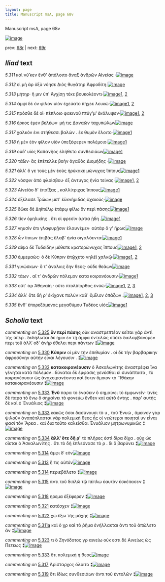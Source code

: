 ```yaml
---
layout: page
title: Manuscript msA, page 68v
---
```


Manuscript msA, page 68v

[![image](http://www.homermultitext.org/iipsrv?OBJ=IIP,1.0&FIF=/project/homer/pyramidal/deepzoom/hmt/vaimg/2017a/VA068VN_0570.tif&WID=100&CVT=JPEG)](http://www.homermultitext.org/ict2/?urn=urn:cite2:hmt:vaimg.2017a:VA068VN_0570)

prev:  [68r](../68r) | next:  [69r](../69r)

## *Iliad* text

*5.311* <a id="5.311"/> καὶ νύ̆ κεν ἔνθ' ἀπόλοιτο ἄναξ ἀνδρῶν Αἰνείας ·[![image](http://www.homermultitext.org/iipsrv?OBJ=IIP,1.0&FIF=/project/homer/pyramidal/deepzoom/hmt/vaimg/2017a/VA068VN_0570.tif&RGN=0.468,0.2096,0.426,0.0316&WID=1000&CVT=JPEG)](http://www.homermultitext.org/ict2/?urn=urn:cite2:hmt:vaimg.2017a:VA068VN_0570@0.468,0.2096,0.426,0.0316)

*5.312* <a id="5.312"/> εἰ μὴ ὰρ ὀξὺ νόησε Διὸς 					θυγάτηρ Ἀφροδίτη 				[![image](http://www.homermultitext.org/iipsrv?OBJ=IIP,1.0&FIF=/project/homer/pyramidal/deepzoom/hmt/vaimg/2017a/VA068VN_0570.tif&RGN=0.463,0.2299,0.4,0.0316&WID=1000&CVT=JPEG)](http://www.homermultitext.org/ict2/?urn=urn:cite2:hmt:vaimg.2017a:VA068VN_0570@0.463,0.2299,0.4,0.0316)

*5.313* <a id="5.313"/> μήτηρ· ἥ μιν ὑπ' Ἀγχίσῃ τέκε βουκολέοντι·[![image](http://www.homermultitext.org/iipsrv?OBJ=IIP,1.0&FIF=/project/homer/pyramidal/deepzoom/hmt/vaimg/2017a/VA068VN_0570.tif&RGN=0.472,0.2509,0.393,0.0316&WID=1000&CVT=JPEG)](http://www.homermultitext.org/ict2/?urn=urn:cite2:hmt:vaimg.2017a:VA068VN_0570@0.472,0.2509,0.393,0.0316)[1](#msAil_5.2046), [2](#msAil_5.2045)

*5.314* <a id="5.314"/> ἀμφὶ δὲ ὁν φίλον υἱὸν ἐχεύατο πήχεε λευκώ·[![image](http://www.homermultitext.org/iipsrv?OBJ=IIP,1.0&FIF=/project/homer/pyramidal/deepzoom/hmt/vaimg/2017a/VA068VN_0570.tif&RGN=0.468,0.2682,0.409,0.0316&WID=1000&CVT=JPEG)](http://www.homermultitext.org/ict2/?urn=urn:cite2:hmt:vaimg.2017a:VA068VN_0570@0.468,0.2682,0.409,0.0316)[1](#msAil_5.2047), [2](#msAext_5.2044)

*5.315* <a id="5.315"/> πρόσθε δέ οἱ· πέπλοιο φαεινοῦ πτύγ'μ' ἐκάλυψεν·[![image](http://www.homermultitext.org/iipsrv?OBJ=IIP,1.0&FIF=/project/homer/pyramidal/deepzoom/hmt/vaimg/2017a/VA068VN_0570.tif&RGN=0.466,0.2885,0.401,0.0316&WID=1000&CVT=JPEG)](http://www.homermultitext.org/ict2/?urn=urn:cite2:hmt:vaimg.2017a:VA068VN_0570@0.466,0.2885,0.401,0.0316)[1](#msAil_5.2048), [2](#msA_5.2028)

*5.316* <a id="5.316"/> έρκος έμεν βελέων· μή τις Δαναῶν ταχυπώλων[![image](http://www.homermultitext.org/iipsrv?OBJ=IIP,1.0&FIF=/project/homer/pyramidal/deepzoom/hmt/vaimg/2017a/VA068VN_0570.tif&RGN=0.469,0.3065,0.41,0.0316&WID=1000&CVT=JPEG)](http://www.homermultitext.org/ict2/?urn=urn:cite2:hmt:vaimg.2017a:VA068VN_0570@0.469,0.3065,0.41,0.0316)

*5.317* <a id="5.317"/> χαλκὸν ἐνι στήθεσσι βαλὼν . ἐκ θυμὸν ἕλοιτο·[![image](http://www.homermultitext.org/iipsrv?OBJ=IIP,1.0&FIF=/project/homer/pyramidal/deepzoom/hmt/vaimg/2017a/VA068VN_0570.tif&RGN=0.463,0.3261,0.397,0.0316&WID=1000&CVT=JPEG)](http://www.homermultitext.org/ict2/?urn=urn:cite2:hmt:vaimg.2017a:VA068VN_0570@0.463,0.3261,0.397,0.0316)[1](#msAint_5.2042)

*5.318* <a id="5.318"/> ἡ μὲν ἑὸν φίλον υἱὸν ὑπεξέφερεν πολέμοιο·[![image](http://www.homermultitext.org/iipsrv?OBJ=IIP,1.0&FIF=/project/homer/pyramidal/deepzoom/hmt/vaimg/2017a/VA068VN_0570.tif&RGN=0.475,0.3441,0.385,0.0316&WID=1000&CVT=JPEG)](http://www.homermultitext.org/ict2/?urn=urn:cite2:hmt:vaimg.2017a:VA068VN_0570@0.475,0.3441,0.385,0.0316)[1](#msAil_5.2049)

*5.319* <a id="5.319"/> οὐδ' υἱὸς Καπανῆος 					ἐλήθετο συνθεσιάων[![image](http://www.homermultitext.org/iipsrv?OBJ=IIP,1.0&FIF=/project/homer/pyramidal/deepzoom/hmt/vaimg/2017a/VA068VN_0570.tif&RGN=0.476,0.3614,0.363,0.0316&WID=1000&CVT=JPEG)](http://www.homermultitext.org/ict2/?urn=urn:cite2:hmt:vaimg.2017a:VA068VN_0570@0.476,0.3614,0.363,0.0316)[1](#msAint_5.2043)

*5.320* <a id="5.320"/> τά̄ων· ἃς ἐπέτελλε βοὴν ἀγαθὸς Διομήδης ·[![image](http://www.homermultitext.org/iipsrv?OBJ=IIP,1.0&FIF=/project/homer/pyramidal/deepzoom/hmt/vaimg/2017a/VA068VN_0570.tif&RGN=0.474,0.3787,0.406,0.0316&WID=1000&CVT=JPEG)](http://www.homermultitext.org/ict2/?urn=urn:cite2:hmt:vaimg.2017a:VA068VN_0570@0.474,0.3787,0.406,0.0316)

*5.321* <a id="5.321"/> ἀλλ' ὅ γε τοὺς μὲν ἑοὺς ἠρύκακε μώνυχας ἵππους[![image](http://www.homermultitext.org/iipsrv?OBJ=IIP,1.0&FIF=/project/homer/pyramidal/deepzoom/hmt/vaimg/2017a/VA068VN_0570.tif&RGN=0.473,0.3944,0.422,0.0316&WID=1000&CVT=JPEG)](http://www.homermultitext.org/ict2/?urn=urn:cite2:hmt:vaimg.2017a:VA068VN_0570@0.473,0.3944,0.422,0.0316)[1](#msAil_5.2050)

*5.322* <a id="5.322"/> νόσφιν ἀπὸ φλοίσβου· ἐξ άντυγος ἡνία τείνας·[![image](http://www.homermultitext.org/iipsrv?OBJ=IIP,1.0&FIF=/project/homer/pyramidal/deepzoom/hmt/vaimg/2017a/VA068VN_0570.tif&RGN=0.475,0.4132,0.413,0.0316&WID=1000&CVT=JPEG)](http://www.homermultitext.org/ict2/?urn=urn:cite2:hmt:vaimg.2017a:VA068VN_0570@0.475,0.4132,0.413,0.0316)[1](#msA_5.2029), [2](#msAil_5.2051)

*5.323* <a id="5.323"/> Αἰνείᾱο δ' ἐπαΐξας , 					καλλίτριχας ἵππους[![image](http://www.homermultitext.org/iipsrv?OBJ=IIP,1.0&FIF=/project/homer/pyramidal/deepzoom/hmt/vaimg/2017a/VA068VN_0570.tif&RGN=0.469,0.4305,0.391,0.0316&WID=1000&CVT=JPEG)](http://www.homermultitext.org/ict2/?urn=urn:cite2:hmt:vaimg.2017a:VA068VN_0570@0.469,0.4305,0.391,0.0316)[1](#msAim_5.2039)

*5.324* <a id="5.324"/> ἐξέλασε Τρώων μετ' 					ἐϋκνήμιδας ἀχαιούς·[![image](http://www.homermultitext.org/iipsrv?OBJ=IIP,1.0&FIF=/project/homer/pyramidal/deepzoom/hmt/vaimg/2017a/VA068VN_0570.tif&RGN=0.467,0.4493,0.403,0.0316&WID=1000&CVT=JPEG)](http://www.homermultitext.org/ict2/?urn=urn:cite2:hmt:vaimg.2017a:VA068VN_0570@0.467,0.4493,0.403,0.0316)

*5.325* <a id="5.325"/> δῶκε δὲ Δηϊπύλῳ ἑτάρῳ 					φίλω ὃν περὶ πάσης[![image](http://www.homermultitext.org/iipsrv?OBJ=IIP,1.0&FIF=/project/homer/pyramidal/deepzoom/hmt/vaimg/2017a/VA068VN_0570.tif&RGN=0.466,0.4696,0.42,0.0308&WID=1000&CVT=JPEG)](http://www.homermultitext.org/ict2/?urn=urn:cite2:hmt:vaimg.2017a:VA068VN_0570@0.466,0.4696,0.42,0.0308)[1](#msA_5.2030)

*5.326* <a id="5.326"/> τῖεν ὁμηλικίης . ὅτι οἱ φρεσὶν άρτια ῄδη .[![image](http://www.homermultitext.org/iipsrv?OBJ=IIP,1.0&FIF=/project/homer/pyramidal/deepzoom/hmt/vaimg/2017a/VA068VN_0570.tif&RGN=0.473,0.4869,0.391,0.0308&WID=1000&CVT=JPEG)](http://www.homermultitext.org/ict2/?urn=urn:cite2:hmt:vaimg.2017a:VA068VN_0570@0.473,0.4869,0.391,0.0308)[1](#msAil_5.2052)

*5.327* <a id="5.327"/> νηυσὶν ἐπι γλαφυρῇσιν ἐλαυνέμεν· αὐτὰρ ὅ γ' ἥρως[![image](http://www.homermultitext.org/iipsrv?OBJ=IIP,1.0&FIF=/project/homer/pyramidal/deepzoom/hmt/vaimg/2017a/VA068VN_0570.tif&RGN=0.477,0.5079,0.439,0.0308&WID=1000&CVT=JPEG)](http://www.homermultitext.org/ict2/?urn=urn:cite2:hmt:vaimg.2017a:VA068VN_0570@0.477,0.5079,0.439,0.0308)

*5.328* <a id="5.328"/> ὧν ἵππων ἐπιβὰς ἔλαβ' ἡνία σιγαλόεντα·[![image](http://www.homermultitext.org/iipsrv?OBJ=IIP,1.0&FIF=/project/homer/pyramidal/deepzoom/hmt/vaimg/2017a/VA068VN_0570.tif&RGN=0.473,0.5267,0.402,0.0308&WID=1000&CVT=JPEG)](http://www.homermultitext.org/ict2/?urn=urn:cite2:hmt:vaimg.2017a:VA068VN_0570@0.473,0.5267,0.402,0.0308)[1](#msAil_5.2053)

*5.329* <a id="5.329"/> αῖψα δὲ Τυδείδην 					μέθεπε κρατερώνυχας ἵππους[![image](http://www.homermultitext.org/iipsrv?OBJ=IIP,1.0&FIF=/project/homer/pyramidal/deepzoom/hmt/vaimg/2017a/VA068VN_0570.tif&RGN=0.475,0.5432,0.432,0.0308&WID=1000&CVT=JPEG)](http://www.homermultitext.org/ict2/?urn=urn:cite2:hmt:vaimg.2017a:VA068VN_0570@0.475,0.5432,0.432,0.0308)[1](#msAil_5.2054), [2](#msAim_5.2040)

*5.330* <a id="5.330"/> ἐμμεμαὼς· ὁ δὲ Κύπριν 					ἐπῴχετο νηλέϊ χαλκῷ·[![image](http://www.homermultitext.org/iipsrv?OBJ=IIP,1.0&FIF=/project/homer/pyramidal/deepzoom/hmt/vaimg/2017a/VA068VN_0570.tif&RGN=0.476,0.5635,0.432,0.0308&WID=1000&CVT=JPEG)](http://www.homermultitext.org/ict2/?urn=urn:cite2:hmt:vaimg.2017a:VA068VN_0570@0.476,0.5635,0.432,0.0308)[1](#msA_5.2031), [2](#msAil_5.2055)

*5.331* <a id="5.331"/> γινώσκων· ὅ τ' ἄναλκις ἔην θεὸς· οὐδε θεάων[![image](http://www.homermultitext.org/iipsrv?OBJ=IIP,1.0&FIF=/project/homer/pyramidal/deepzoom/hmt/vaimg/2017a/VA068VN_0570.tif&RGN=0.477,0.5838,0.428,0.0338&WID=1000&CVT=JPEG)](http://www.homermultitext.org/ict2/?urn=urn:cite2:hmt:vaimg.2017a:VA068VN_0570@0.477,0.5838,0.428,0.0338)

*5.332* <a id="5.332"/> τάων . αἵ τ' ἀνδρῶν πόλεμον κατα κοιρανέουσιν·[![image](http://www.homermultitext.org/iipsrv?OBJ=IIP,1.0&FIF=/project/homer/pyramidal/deepzoom/hmt/vaimg/2017a/VA068VN_0570.tif&RGN=0.481,0.6003,0.428,0.0338&WID=1000&CVT=JPEG)](http://www.homermultitext.org/ict2/?urn=urn:cite2:hmt:vaimg.2017a:VA068VN_0570@0.481,0.6003,0.428,0.0338)[1](#msA_5.2032)

*5.333* <a id="5.333"/> οὔτ' ὰρ Ἀθηναίη · οὔτε 					πτολίπορθος ἐνὐώ·[![image](http://www.homermultitext.org/iipsrv?OBJ=IIP,1.0&FIF=/project/homer/pyramidal/deepzoom/hmt/vaimg/2017a/VA068VN_0570.tif&RGN=0.481,0.6221,0.384,0.0293&WID=1000&CVT=JPEG)](http://www.homermultitext.org/ict2/?urn=urn:cite2:hmt:vaimg.2017a:VA068VN_0570@0.481,0.6221,0.384,0.0293)[1](#msA_5.2034), [2](#msA_5.2033), [3](#msAim_5.2041)

*5.334* <a id="5.334"/> ἀλλ' ὅτε δή ρ' ἐκίχανε πολὺν καθ' ὅμῑλον ὀπάζων .[![image](http://www.homermultitext.org/iipsrv?OBJ=IIP,1.0&FIF=/project/homer/pyramidal/deepzoom/hmt/vaimg/2017a/VA068VN_0570.tif&RGN=0.481,0.6416,0.425,0.0293&WID=1000&CVT=JPEG)](http://www.homermultitext.org/ict2/?urn=urn:cite2:hmt:vaimg.2017a:VA068VN_0570@0.481,0.6416,0.425,0.0293)[1](#msA_5.2035), [2](#msAil_5.2056), [3](#msA_5.2036)

*5.335* <a id="5.335"/> ἔνθ' ἐπορεξάμενος μεγαθύμου Τυδέος υἱὸς[![image](http://www.homermultitext.org/iipsrv?OBJ=IIP,1.0&FIF=/project/homer/pyramidal/deepzoom/hmt/vaimg/2017a/VA068VN_0570.tif&RGN=0.481,0.6612,0.391,0.0293&WID=1000&CVT=JPEG)](http://www.homermultitext.org/ict2/?urn=urn:cite2:hmt:vaimg.2017a:VA068VN_0570@0.481,0.6612,0.391,0.0293)[1](#msAil_5.2057)

## *Scholia* text

*commenting on* [5.325](#5.325)  <a id="msA_5.2030"/> **ὃν περὶ πάσης** οὐκ αναστρεπτέον κεῖται γὰρ ἀντὶ τῆς ὑπέρ . δεδήλωται δὲ ἡμιν ἐν τῇ ἄμφα ἐντελῶς ὁπότε διελαμβάνομεν περι τοῦ ἀλλ‘ οδ' ἀνὴρ ἐθελει περι πάντων ⁑[![image](http://www.homermultitext.org/iipsrv?OBJ=IIP,1.0&FIF=/project/homer/pyramidal/deepzoom/hmt/vaimg/2017a/VA068VN_0570.tif&RGN=0.18680914,0.46168741,0.22844510,0.07053942&WID=1000&CVT=JPEG)](http://www.homermultitext.org/ict2/?urn=urn:cite2:hmt:vaimg.2017a:VA068VN_0570@0.18680914,0.46168741,0.22844510,0.07053942)

*commenting on* [5.330](#5.330)  <a id="msA_5.2031"/> **Κύπριν** οἱ μὲν τὴν ἐπιθυμίαν . οἱ δὲ τὴν βαρβαρικην ἀφροσύνην αὐτὴν εἶναι λέγουσιν . ⁑[![image](http://www.homermultitext.org/iipsrv?OBJ=IIP,1.0&FIF=/project/homer/pyramidal/deepzoom/hmt/vaimg/2017a/VA068VN_0570.tif&RGN=0.18238762,0.51950207,0.23323508,0.04840941&WID=1000&CVT=JPEG)](http://www.homermultitext.org/ict2/?urn=urn:cite2:hmt:vaimg.2017a:VA068VN_0570@0.18238762,0.51950207,0.23323508,0.04840941)

*commenting on* [5.332](#5.332)  <a id="msA_5.2032"/> **κατακοιρανέουσιν** ὁ Ἀσκαλωνίτης ἀναστρέφει ἵνα γένηται κατὰ πόλεμον . δύναται δὲ ἔμφασις γενέσθαι εἰ συνάπτοιτο , τὸ κοιρανέουσιν ὡς ἀνακοιρανέοντα καὶ ἔστιν ὅμοιον τὸ ¨Ιθάκην κατακοιρανέουσιν ⁑[![image](http://www.homermultitext.org/iipsrv?OBJ=IIP,1.0&FIF=/project/homer/pyramidal/deepzoom/hmt/vaimg/2017a/VA068VN_0570.tif&RGN=0.19307296,0.55629322,0.22365512,0.10318119&WID=1000&CVT=JPEG)](http://www.homermultitext.org/ict2/?urn=urn:cite2:hmt:vaimg.2017a:VA068VN_0570@0.19307296,0.55629322,0.22365512,0.10318119)

*commenting on* [5.333](#5.333)  <a id="msA_5.2033"/> **Ἐνῦ** παρα τὸ ἐναύειν ὃ σημαίνει τὸ ἐμφωνεῖν· τινὲς δὲ παρα τὸ ἔνω ὃ σημαίνει τὸ φονεύω ἔνθεν καὶ αὐτὸ έντης . παρ' αυτὴς δὲ καὶ ὁ Ἐνυάλιος ⁑[![image](http://www.homermultitext.org/iipsrv?OBJ=IIP,1.0&FIF=/project/homer/pyramidal/deepzoom/hmt/vaimg/2017a/VA068VN_0570.tif&RGN=0.19970523,0.64591978,0.22955048,0.08105118&WID=1000&CVT=JPEG)](http://www.homermultitext.org/ict2/?urn=urn:cite2:hmt:vaimg.2017a:VA068VN_0570@0.19970523,0.64591978,0.22955048,0.08105118)

*commenting on* [5.333](#5.333)  <a id="msA_5.2034.comment"/> κακῶς ὅσοι δασύνουσι τὸ υ , τοῦ Ἐνυώ , ἄμεινον γὰρ ψιλοῦν ἀναπέπλασται γὰρ πολεμικὴ θεος ἧς οἱ νεώτεροι ποιηταὶ υν εἶναι φασὶ τὸν Ἄρεα . καὶ δια τοῦτο καλεῖσθαι Ἐνυάλιον μητρωνυμικῶς ⁑[![image](http://www.homermultitext.org/iipsrv?OBJ=IIP,1.0&FIF=/project/homer/pyramidal/deepzoom/hmt/vaimg/2017a/VA068VN_0570.tif&RGN=0.22291820,0.70650069,0.67428150,0.05062241&WID=1000&CVT=JPEG)](http://www.homermultitext.org/ict2/?urn=urn:cite2:hmt:vaimg.2017a:VA068VN_0570@0.22291820,0.70650069,0.67428150,0.05062241)

*commenting on* [5.334](#5.334)  <a id="msA_5.2035"/> **ἄλλ' ὅτε δῆ ρ'** τὸ πλῆρες ἐστὶ δίρα δίχα . οὐχ ὡς οἴεται ὁ Ἀσκαλωνίτης . ὅτι τὸ δή ἐπλεόνασε τὸ ρ . δι ὃ βαρύνει ⁑[![image](http://www.homermultitext.org/iipsrv?OBJ=IIP,1.0&FIF=/project/homer/pyramidal/deepzoom/hmt/vaimg/2017a/VA068VN_0570.tif&RGN=0.22347089,0.73914246,0.67372881,0.03430152&WID=1000&CVT=JPEG)](http://www.homermultitext.org/ict2/?urn=urn:cite2:hmt:vaimg.2017a:VA068VN_0570@0.22347089,0.73914246,0.67372881,0.03430152)

*commenting on* [5.314](#5.314)  <a id="msAext_5.2044.comment"/> ἀμφι δ‘ εὸν[![image](http://www.homermultitext.org/iipsrv?OBJ=IIP,1.0&FIF=/project/homer/pyramidal/deepzoom/hmt/vaimg/2017a/VA068VN_0570.tif&RGN=0.11422255,0.27828492,0.05637436,0.01452282&WID=1000&CVT=JPEG)](http://www.homermultitext.org/ict2/?urn=urn:cite2:hmt:vaimg.2017a:VA068VN_0570@0.11422255,0.27828492,0.05637436,0.01452282)

*commenting on* [5.313](#5.313)  <a id="msAil_5.2045.comment"/> ἥ τις αὐτόν[![image](http://www.homermultitext.org/iipsrv?OBJ=IIP,1.0&FIF=/project/homer/pyramidal/deepzoom/hmt/vaimg/2017a/VA068VN_0570.tif&RGN=0.56521739,0.25352697,0.02947679,0.00567082&WID=1000&CVT=JPEG)](http://www.homermultitext.org/ict2/?urn=urn:cite2:hmt:vaimg.2017a:VA068VN_0570@0.56521739,0.25352697,0.02947679,0.00567082)

*commenting on* [5.314](#5.314)  <a id="msAil_5.2047.comment"/> περιεβάλετο ⁑[![image](http://www.homermultitext.org/iipsrv?OBJ=IIP,1.0&FIF=/project/homer/pyramidal/deepzoom/hmt/vaimg/2017a/VA068VN_0570.tif&RGN=0.69454679,0.27109267,0.0504790,0.00788382&WID=1000&CVT=JPEG)](http://www.homermultitext.org/ict2/?urn=urn:cite2:hmt:vaimg.2017a:VA068VN_0570@0.69454679,0.27109267,0.0504790,0.00788382)

*commenting on* [5.315](#5.315)  <a id="msAil_5.2048.comment"/> ἀντι τοῦ διπλῶ τῷ πέπλω ἑαυτὸν ἐσκέπασεν ⁑[![image](http://www.homermultitext.org/iipsrv?OBJ=IIP,1.0&FIF=/project/homer/pyramidal/deepzoom/hmt/vaimg/2017a/VA068VN_0570.tif&RGN=0.69675755,0.29017981,0.13983051,0.00774550&WID=1000&CVT=JPEG)](http://www.homermultitext.org/ict2/?urn=urn:cite2:hmt:vaimg.2017a:VA068VN_0570@0.69675755,0.29017981,0.13983051,0.00774550)

*commenting on* [5.318](#5.318)  <a id="msAil_5.2049.comment"/> ηρεμα ἐξέφερεν ⁑[![image](http://www.homermultitext.org/iipsrv?OBJ=IIP,1.0&FIF=/project/homer/pyramidal/deepzoom/hmt/vaimg/2017a/VA068VN_0570.tif&RGN=0.69233604,0.34384509,0.06319086,0.00843707&WID=1000&CVT=JPEG)](http://www.homermultitext.org/ict2/?urn=urn:cite2:hmt:vaimg.2017a:VA068VN_0570@0.69233604,0.34384509,0.06319086,0.00843707)

*commenting on* [5.321](#5.321)  <a id="msAil_5.2050.comment"/> κατέσχεν ⁑[![image](http://www.homermultitext.org/iipsrv?OBJ=IIP,1.0&FIF=/project/homer/pyramidal/deepzoom/hmt/vaimg/2017a/VA068VN_0570.tif&RGN=0.69159912,0.39640387,0.02984525,0.00774550&WID=1000&CVT=JPEG)](http://www.homermultitext.org/ict2/?urn=urn:cite2:hmt:vaimg.2017a:VA068VN_0570@0.69159912,0.39640387,0.02984525,0.00774550)

*commenting on* [5.322](#5.322)  <a id="msAil_5.2051.comment"/> χω ἔξω τῆς μάχης ⁑[![image](http://www.homermultitext.org/iipsrv?OBJ=IIP,1.0&FIF=/project/homer/pyramidal/deepzoom/hmt/vaimg/2017a/VA068VN_0570.tif&RGN=0.52929256,0.41327801,0.06226971,0.00968188&WID=1000&CVT=JPEG)](http://www.homermultitext.org/ict2/?urn=urn:cite2:hmt:vaimg.2017a:VA068VN_0570@0.52929256,0.41327801,0.06226971,0.00968188)

*commenting on* [5.311a](#5.311a)  <a id="msAim_5.2038.comment"/> καὶ ὁ χρ καὶ τὸ ῥῆμα ἐνήλλακται ἀντι τοῦ ἀπώλετο ἂν ⁑[![image](http://www.homermultitext.org/iipsrv?OBJ=IIP,1.0&FIF=/project/homer/pyramidal/deepzoom/hmt/vaimg/2017a/VA068VN_0570.tif&RGN=0.41599116,0.21604426,0.06153279,0.04647303&WID=1000&CVT=JPEG)](http://www.homermultitext.org/ict2/?urn=urn:cite2:hmt:vaimg.2017a:VA068VN_0570@0.41599116,0.21604426,0.06153279,0.04647303)

*commenting on* [5.323](#5.323)  <a id="msAim_5.2039.comment"/> τι ὅ Ζηνόδοτος γρ αινείω οὐκ εστι δὲ Αινείως ὡς Πετεως ⁑[![image](http://www.homermultitext.org/iipsrv?OBJ=IIP,1.0&FIF=/project/homer/pyramidal/deepzoom/hmt/vaimg/2017a/VA068VN_0570.tif&RGN=0.41341194,0.43983402,0.05747973,0.03762102&WID=1000&CVT=JPEG)](http://www.homermultitext.org/ict2/?urn=urn:cite2:hmt:vaimg.2017a:VA068VN_0570@0.41341194,0.43983402,0.05747973,0.03762102)

*commenting on* [5.333](#5.333)  <a id="msAim_5.2041.comment"/> ὅτι πολεμικὴ ἡ θεος[![image](http://www.homermultitext.org/iipsrv?OBJ=IIP,1.0&FIF=/project/homer/pyramidal/deepzoom/hmt/vaimg/2017a/VA068VN_0570.tif&RGN=0.42962417,0.63485477,0.05766396,0.01037344&WID=1000&CVT=JPEG)](http://www.homermultitext.org/ict2/?urn=urn:cite2:hmt:vaimg.2017a:VA068VN_0570@0.42962417,0.63485477,0.05766396,0.01037344)

*commenting on* [5.317](#5.317)  <a id="msAint_5.2042.comment"/> Ἀρίσταρχος ὄλοιτο ⁑[![image](http://www.homermultitext.org/iipsrv?OBJ=IIP,1.0&FIF=/project/homer/pyramidal/deepzoom/hmt/vaimg/2017a/VA068VN_0570.tif&RGN=0.85593220,0.33236515,0.03039794,0.01742739&WID=1000&CVT=JPEG)](http://www.homermultitext.org/ict2/?urn=urn:cite2:hmt:vaimg.2017a:VA068VN_0570@0.85593220,0.33236515,0.03039794,0.01742739)

*commenting on* [5.319](#5.319)  <a id="msAint_5.2043.comment"/> ὅτι ἰδίως συνθεσιάων ἀντι τοῦ ἐντολῶν ⁑[![image](http://www.homermultitext.org/iipsrv?OBJ=IIP,1.0&FIF=/project/homer/pyramidal/deepzoom/hmt/vaimg/2017a/VA068VN_0570.tif&RGN=0.83695652,0.36597510,0.05103169,0.02282158&WID=1000&CVT=JPEG)](http://www.homermultitext.org/ict2/?urn=urn:cite2:hmt:vaimg.2017a:VA068VN_0570@0.83695652,0.36597510,0.05103169,0.02282158)